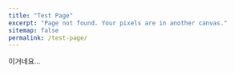 ```yaml
---
title: "Test Page"
excerpt: "Page not found. Your pixels are in another canvas."
sitemap: false
permalink: /test-page/
---
```


이거네요...

